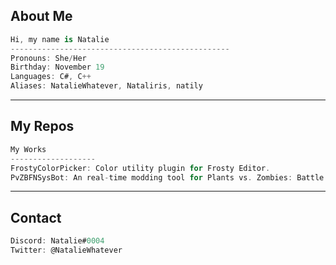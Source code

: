 ## About Me
```csharp
Hi, my name is Natalie
-------------------------------------------------
Pronouns: She/Her
Birthday: November 19
Languages: C#, C++
Aliases: NatalieWhatever, Nataliris, natily
```
---
## My Repos
```csharp
My Works
-------------------
FrostyColorPicker: Color utility plugin for Frosty Editor.
PvZBFNSysBot: An real-time modding tool for Plants vs. Zombies: Battle for Neighborville on the Nintendo Switch
```
---
## Contact
```csharp
Discord: Natalie#0004
Twitter: @NatalieWhatever
```
